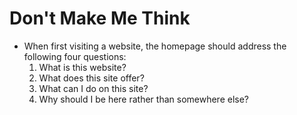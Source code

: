 # Don't Make Me Think

- When first visiting a website, the homepage should address the following four questions:
  1. What is this website?
  2. What does this site offer?
  3. What can I do on this site?
  4. Why should I be here rather than somewhere else?
